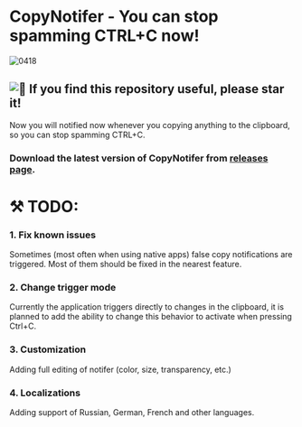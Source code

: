 # CopyNotifer - You can stop spamming CTRL+C now!
![0418](https://github.com/user-attachments/assets/034df27c-ad2a-4a21-83e3-82cf54bf6d71)

## ![🌟 If you find this repository useful, please star it! ](https://img.shields.io/github/stars/Hazzz895/CopyNotifer?style=for-the-badge)

Now you will notified now whenever you copying anything to the clipboard, so you can stop spamming CTRL+C.

### Download the latest version of CopyNotifer from [releases page](https://github.com/Hazzz895/CopyNotifer/releases).

# ⚒️ TODO:
### 1. Fix known issues
Sometimes (most often when using native apps) false copy notifications are triggered. Most of them should be fixed in the nearest feature.

### 2. Change trigger mode
Currently the application triggers directly to changes in the clipboard, it is planned to add the ability to change this behavior to activate when pressing Ctrl+C.

### 3. Customization
Adding full editing of notifer (color, size, transparency, etc.)

### 4. Localizations
Adding support of Russian, German, French and other languages.


